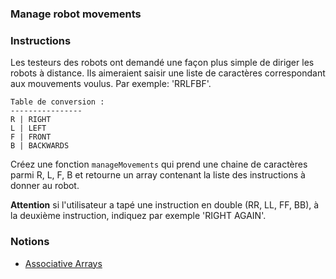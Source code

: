 ### Manage robot movements

### Instructions

Les testeurs des robots ont demandé une façon plus simple de diriger les robots à distance. Ils aimeraient saisir une liste de caractères correspondant aux mouvements voulus. Par exemple: 'RRLFBF'.

```
Table de conversion :
----------------
R | RIGHT
L | LEFT
F | FRONT
B | BACKWARDS
```

Créez une fonction `manageMovements` qui prend une chaine de caractères parmi R, L, F, B et retourne un array contenant la liste des instructions à donner au robot.

**Attention** si l'utilisateur a tapé une instruction en double (RR, LL, FF, BB), à la deuxième instruction, indiquez par exemple 'RIGHT AGAIN'.

### Notions

- [Associative Arrays](https://www.w3schools.com/php/php_arrays_associative.asp)
